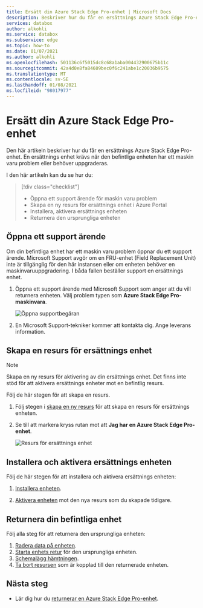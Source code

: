 ```yaml
---
title: Ersätt din Azure Stack Edge Pro-enhet | Microsoft Docs
description: Beskriver hur du får en ersättnings Azure Stack Edge Pro-enhet.
services: databox
author: alkohli
ms.service: databox
ms.subservice: edge
ms.topic: how-to
ms.date: 01/07/2021
ms.author: alkohli
ms.openlocfilehash: 501136c6f5015dc8c68a1aba004432900675b11c
ms.sourcegitcommit: 42a4d0e8fa84609bec0f6c241abe1c20036b9575
ms.translationtype: MT
ms.contentlocale: sv-SE
ms.lasthandoff: 01/08/2021
ms.locfileid: "98017977"
---
```

# <a name="replace-your-azure-stack-edge-pro-device"></a>Ersätt din Azure Stack Edge Pro-enhet

Den här artikeln beskriver hur du får en ersättnings Azure Stack Edge Pro-enhet. En ersättnings enhet krävs när den befintliga enheten har ett maskin varu problem eller behöver uppgraderas. 


I den här artikeln kan du se hur du:

> [!div class="checklist"]
>
> * Öppna ett support ärende för maskin varu problem
> * Skapa en ny resurs för ersättnings enhet i Azure Portal
> * Installera, aktivera ersättnings enheten
> * Returnera den ursprungliga enheten

## <a name="open-a-support-ticket"></a>Öppna ett support ärende

Om din befintliga enhet har ett maskin varu problem öppnar du ett support ärende. Microsoft Support avgör om en FRU-enhet (Field Replacement Unit) inte är tillgänglig för den här instansen eller om enheten behöver en maskinvaruuppgradering. I båda fallen beställer support en ersättnings enhet.

1. Öppna ett support ärende med Microsoft Support som anger att du vill returnera enheten. Välj problem typen som **Azure Stack Edge Pro-maskinvara**.

    ![Öppna supportbegäran](media/azure-stack-edge-replace-device/open-support-ticket-1.png)  

2. En Microsoft Support-tekniker kommer att kontakta dig. Ange leverans information.
<!--3. If you need a return shipping box, you can request it. Answer **Yes** to the question **Need an empty box to return**.-->


## <a name="create-a-resource-for-replacement-device"></a>Skapa en resurs för ersättnings enhet

> [!NOTE]
> Skapa en ny resurs för aktivering av din ersättnings enhet. Det finns inte stöd för att aktivera ersättnings enheter mot en befintlig resurs.

Följ de här stegen för att skapa en resurs.

1. Följ stegen i [skapa en ny resurs](azure-stack-edge-deploy-prep.md#create-a-new-resource) för att skapa en resurs för ersättnings enheten. 

2. Se till att markera kryss rutan mot att **Jag har en Azure Stack Edge Pro-enhet**. 

    ![Resurs för ersättnings enhet](media/azure-stack-edge-replace-device/replace-resource-1.png)  

## <a name="install-and-activate-the-replacement-device"></a>Installera och aktivera ersättnings enheten

Följ de här stegen för att installera och aktivera ersättnings enheten:

1. [Installera enheten](azure-stack-edge-deploy-install.md).

2. [Aktivera enheten](azure-stack-edge-deploy-connect-setup-activate.md) mot den nya resurs som du skapade tidigare.

## <a name="return-your-existing-device"></a>Returnera din befintliga enhet

Följ alla steg för att returnera den ursprungliga enheten:

1. [Radera data på enheten](azure-stack-edge-return-device.md#erase-data-from-the-device).
2. [Starta enhets retur](azure-stack-edge-return-device.md#initiate-device-return) för den ursprungliga enheten.
3. [Schemalägg hämtningen](azure-stack-edge-return-device.md#schedule-a-pickup).
4. [Ta bort resursen](azure-stack-edge-return-device.md#delete-the-resource) som är kopplad till den returnerade enheten.


## <a name="next-steps"></a>Nästa steg

- Lär dig hur du [returnerar en Azure Stack Edge Pro-enhet](azure-stack-edge-return-device.md).
